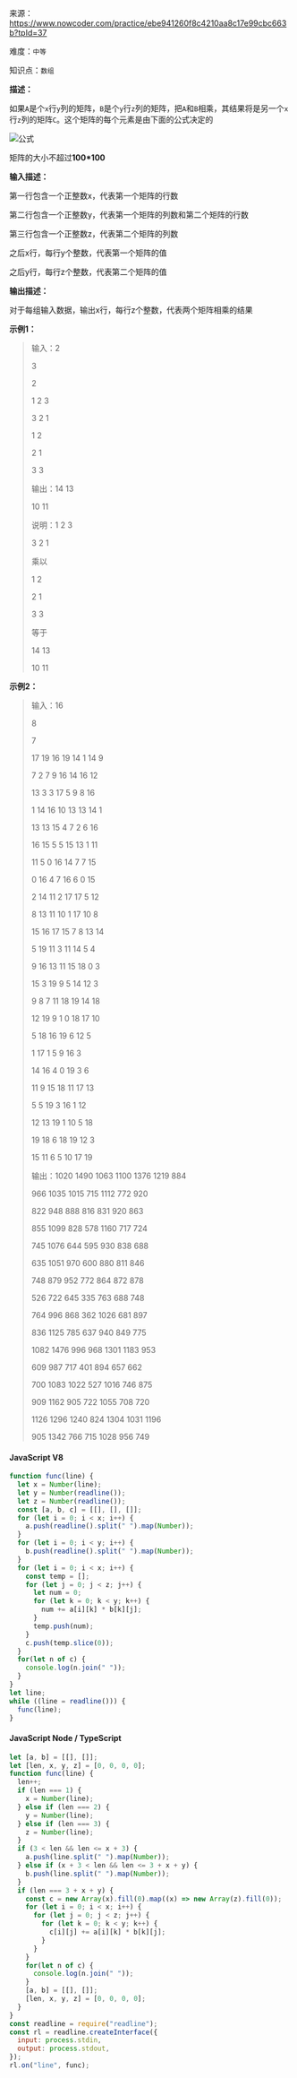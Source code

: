 来源：<https://www.nowcoder.com/practice/ebe941260f8c4210aa8c17e99cbc663b?tpId=37>

难度：`中等`

知识点：`数组`

**描述：**

如果`A`是个`x`行`y`列的矩阵，`B`是个`y`行`z`列的矩阵，把`A`和`B`相乘，其结果将是另一个`x`行`z`列的矩阵`C`。这个矩阵的每个元素是由下面的公式决定的

![公式](https://www.nowcoder.com/equation?tex=%5Cbegin%7Bequation*%7D%0A%0AC_%7Bij%7D%20%3D%20%5Csum_%7Bk%3D0%7D%5E%7By-1%7DA_%7Bik%7D*B_%7Bkj%7D%0A%0A%5Cend%7Bequation*%7D%20(%E5%85%B6%E4%B8%AD0%20%5Cleq%20i%20%3C%20x%2C%200%20%5Cleq%20j%20%3C%20z))

矩阵的大小不超过**100*100**

**输入描述：**

第一行包含一个正整数x，代表第一个矩阵的行数

第二行包含一个正整数y，代表第一个矩阵的列数和第二个矩阵的行数

第三行包含一个正整数z，代表第二个矩阵的列数

之后x行，每行y个整数，代表第一个矩阵的值

之后y行，每行z个整数，代表第二个矩阵的值

**输出描述：**

对于每组输入数据，输出x行，每行z个整数，代表两个矩阵相乘的结果

**示例1：**

> 输入：2
>
> 3
>
> 2
>
> 1 2 3
>
> 3 2 1
>
> 1 2
>
> 2 1
>
> 3 3
>
> 输出：14 13
>
> 10 11
>
> 说明：1 2 3
>
> 3 2 1
>
> 乘以
>
> 1 2
>
> 2 1
>
> 3 3
>
> 等于
>
> 14 13
>
> 10 11

**示例2：**

> 输入：16
>
> 8
>
> 7
>
> 17 19 16 19 14 1 14 9
>
> 7 2 7 9 16 14 16 12
>
> 13 3 3 17 5 9 8 16
>
> 1 14 16 10 13 13 14 1
>
> 13 13 15 4 7 2 6 16
>
> 16 15 5 5 15 13 1 11
>
> 11 5 0 16 14 7 7 15
>
> 0 16 4 7 16 6 0 15
>
> 2 14 11 2 17 17 5 12
>
> 8 13 11 10 1 17 10 8
>
> 15 16 17 15 7 8 13 14
>
> 5 19 11 3 11 14 5 4
>
> 9 16 13 11 15 18 0 3
>
> 15 3 19 9 5 14 12 3
>
> 9 8 7 11 18 19 14 18
>
> 12 19 9 1 0 18 17 10
>
> 5 18 16 19 6 12 5
>
> 1 17 1 5 9 16 3
>
> 14 16 4 0 19 3 6
>
> 11 9 15 18 11 17 13
>
> 5 5 19 3 16 1 12
>
> 12 13 19 1 10 5 18
>
> 19 18 6 18 19 12 3
>
> 15 11 6 5 10 17 19
>
> 输出：1020 1490 1063 1100 1376 1219 884
>
> 966 1035 1015 715 1112 772 920
>
> 822 948 888 816 831 920 863
>
> 855 1099 828 578 1160 717 724
>
> 745 1076 644 595 930 838 688
>
> 635 1051 970 600 880 811 846
>
> 748 879 952 772 864 872 878
>
> 526 722 645 335 763 688 748
>
> 764 996 868 362 1026 681 897
>
> 836 1125 785 637 940 849 775
>
> 1082 1476 996 968 1301 1183 953
>
> 609 987 717 401 894 657 662
>
> 700 1083 1022 527 1016 746 875
>
> 909 1162 905 722 1055 708 720
>
> 1126 1296 1240 824 1304 1031 1196
>
> 905 1342 766 715 1028 956 749

<!-- tabs:start -->

#### **JavaScript V8**

```javascript
function func(line) {
  let x = Number(line);
  let y = Number(readline());
  let z = Number(readline());
  const [a, b, c] = [[], [], []];
  for (let i = 0; i < x; i++) {
    a.push(readline().split(" ").map(Number));
  }
  for (let i = 0; i < y; i++) {
    b.push(readline().split(" ").map(Number));
  }
  for (let i = 0; i < x; i++) {
    const temp = [];
    for (let j = 0; j < z; j++) {
      let num = 0;
      for (let k = 0; k < y; k++) {
        num += a[i][k] * b[k][j];
      }
      temp.push(num);
    }
    c.push(temp.slice(0));
  }
  for(let n of c) {
    console.log(n.join(" "));
  }
}
let line;
while ((line = readline())) {
  func(line);
}
```

#### **JavaScript Node / TypeScript**

```javascript
let [a, b] = [[], []];
let [len, x, y, z] = [0, 0, 0, 0];
function func(line) {
  len++;
  if (len === 1) {
    x = Number(line);
  } else if (len === 2) {
    y = Number(line);
  } else if (len === 3) {
    z = Number(line);
  }
  if (3 < len && len <= x + 3) {
    a.push(line.split(" ").map(Number));
  } else if (x + 3 < len && len <= 3 + x + y) {
    b.push(line.split(" ").map(Number));
  }
  if (len === 3 + x + y) {
    const c = new Array(x).fill(0).map((x) => new Array(z).fill(0));
    for (let i = 0; i < x; i++) {
      for (let j = 0; j < z; j++) {
        for (let k = 0; k < y; k++) {
          c[i][j] += a[i][k] * b[k][j];
        }
      }
    }
    for(let n of c) {
      console.log(n.join(" "));
    }
    [a, b] = [[], []];
    [len, x, y, z] = [0, 0, 0, 0];
  }
}
const readline = require("readline");
const rl = readline.createInterface({
  input: process.stdin,
  output: process.stdout,
});
rl.on("line", func);
```

<!-- tabs:end -->
